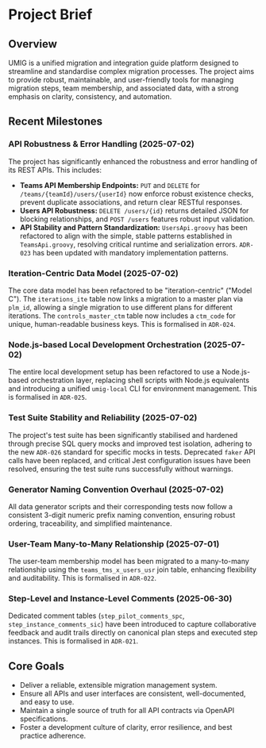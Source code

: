 # Project Brief

## Overview

UMIG is a unified migration and integration guide platform designed to streamline and standardise complex migration processes. The project aims to provide robust, maintainable, and user-friendly tools for managing migration steps, team membership, and associated data, with a strong emphasis on clarity, consistency, and automation.

## Recent Milestones

### API Robustness & Error Handling (2025-07-02)
The project has significantly enhanced the robustness and error handling of its REST APIs. This includes:
- **Teams API Membership Endpoints:** `PUT` and `DELETE` for `/teams/{teamId}/users/{userId}` now enforce robust existence checks, prevent duplicate associations, and return clear RESTful responses.
- **Users API Robustness:** `DELETE /users/{id}` returns detailed JSON for blocking relationships, and `POST /users` features robust input validation.
- **API Stability and Pattern Standardization:** `UsersApi.groovy` has been refactored to align with the simple, stable patterns established in `TeamsApi.groovy`, resolving critical runtime and serialization errors. `ADR-023` has been updated with mandatory implementation patterns.

### Iteration-Centric Data Model (2025-07-02)
The core data model has been refactored to be "iteration-centric" ("Model C"). The `iterations_ite` table now links a migration to a master plan via `plm_id`, allowing a single migration to use different plans for different iterations. The `controls_master_ctm` table now includes a `ctm_code` for unique, human-readable business keys. This is formalised in `ADR-024`.

### Node.js-based Local Development Orchestration (2025-07-02)
The entire local development setup has been refactored to use a Node.js-based orchestration layer, replacing shell scripts with Node.js equivalents and introducing a unified `umig-local` CLI for environment management. This is formalised in `ADR-025`.

### Test Suite Stability and Reliability (2025-07-02)
The project's test suite has been significantly stabilised and hardened through precise SQL query mocks and improved test isolation, adhering to the new `ADR-026` standard for specific mocks in tests. Deprecated `faker` API calls have been replaced, and critical Jest configuration issues have been resolved, ensuring the test suite runs successfully without warnings.

### Generator Naming Convention Overhaul (2025-07-02)
All data generator scripts and their corresponding tests now follow a consistent 3-digit numeric prefix naming convention, ensuring robust ordering, traceability, and simplified maintenance.

### User-Team Many-to-Many Relationship (2025-07-01)
The user-team membership model has been migrated to a many-to-many relationship using the `teams_tms_x_users_usr` join table, enhancing flexibility and auditability. This is formalised in `ADR-022`.

### Step-Level and Instance-Level Comments (2025-06-30)
Dedicated comment tables (`step_pilot_comments_spc`, `step_instance_comments_sic`) have been introduced to capture collaborative feedback and audit trails directly on canonical plan steps and executed step instances. This is formalised in `ADR-021`.

## Core Goals

- Deliver a reliable, extensible migration management system.
- Ensure all APIs and user interfaces are consistent, well-documented, and easy to use.
- Maintain a single source of truth for all API contracts via OpenAPI specifications.
- Foster a development culture of clarity, error resilience, and best practice adherence.
